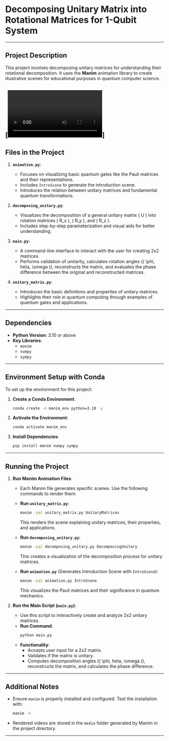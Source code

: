
# Decomposing Unitary Matrix into Rotational Matrices for 1-Qubit System

---

## Project Description

This project involves decomposing unitary matrices for understanding their rotational decomposition. It uses the **Manim** animation library to create illustrative scenes for educational purposes in quantum computer science.


[![Video](https://github.com/Shirish2004/Project-QCS/assets/presentation_new.mp4)]
---

## Files in the Project

1. **`animation.py`**:
   - Focuses on visualizing basic quantum gates like the Pauli matrices and their representations.
   - Includes `IntroScene` to generate the introduction scene.
   - Introduces the relation between unitary matrices and fundamental quantum transformations.

2. **`decomposing_unitary.py`**:
   - Visualizes the decomposition of a general unitary matrix \( U \) into rotation matrices \( R_x \), \( R_y \), and \( R_z \).
   - Includes step-by-step parameterization and visual aids for better understanding.

3. **`main.py`**:
   - A command-line interface to interact with the user for creating 2x2 matrices.
   - Performs validation of unitarity, calculates rotation angles (\( \phi, 	heta, \omega \)), reconstructs the matrix, and evaluates the phase difference between the original and reconstructed matrices.

4. **`unitary_matrix.py`**:
   - Introduces the basic definitions and properties of unitary matrices.
   - Highlights their role in quantum computing through examples of quantum gates and applications.

---

## Dependencies

- **Python Version**: 3.10 or above
- **Key Libraries**:
  - `manim`
  - `numpy`
  - `sympy`

---

## Environment Setup with Conda

To set up the environment for this project:

1. **Create a Conda Environment**:
   ```bash
   conda create -n manim_env python=3.10 -y
   ```
2. **Activate the Environment**:
   ```bash
   conda activate manim_env
   ```
3. **Install Dependencies**:
   ```bash
   pip install manim numpy sympy
   ```

---

## Running the Project

1. **Run Manim Animation Files**:
   - Each Manim file generates specific scenes. Use the following commands to render them:

   - **Run `unitary_matrix.py`**:
     ```bash
     manim -pql unitary_matrix.py UnitaryMatrices
     ```
     This renders the scene explaining unitary matrices, their properties, and applications.

   - **Run `decomposing_unitary.py`**:
     ```bash
     manim -pql decomposing_unitary.py DecomposingUnitary
     ```
     This creates a visualization of the decomposition process for unitary matrices.

   - **Run `animation.py`** (Generates Introduction Scene with `IntroScene`):
     ```bash
     manim -pql animation.py IntroScene
     ```
     This visualizes the Pauli matrices and their significance in quantum mechanics.

2. **Run the Main Script (`main.py`)**:
   - Use this script to interactively create and analyze 2x2 unitary matrices.
   - **Run Command**:
     ```bash
     python main.py
     ```
   - **Functionality**:
     - Accepts user input for a 2x2 matrix.
     - Validates if the matrix is unitary.
     - Computes decomposition angles (\( \phi, 	heta, \omega \)), reconstructs the matrix, and calculates the phase difference.

---

## Additional Notes

- Ensure `manim` is properly installed and configured. Test the installation with:
  ```bash
  manim -h
  ```
- Rendered videos are stored in the `media` folder generated by Manim in the project directory.

--- 
